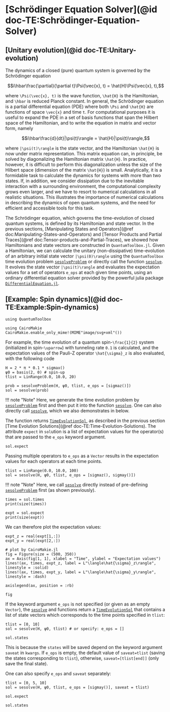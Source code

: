 # [Schrödinger Equation Solver](@id doc-TE:Schrödinger-Equation-Solver)

## [Unitary evolution](@id doc-TE:Unitary-evolution)

The dynamics of a closed (pure) quantum system is governed by the Schrödinger equation

```math
i\hbar\frac{\partial}{\partial t}\Psi(\vec{x}, t) = \hat{H}\Psi(\vec{x}, t),
```

where ``\Psi(\vec{x}, t)`` is the wave function, ``\hat{H}`` is the Hamiltonian, and ``\hbar`` is reduced Planck constant. In general, the Schrödinger equation is a partial differential equation (PDE) where both 
``\Psi`` and ``\hat{H}`` are functions of space ``\vec{x}`` and time ``t``. For computational purposes it is useful to expand the PDE in a set of basis functions that span the Hilbert space of the Hamiltonian, and to write the equation in matrix and vector form, namely

```math
i\hbar\frac{d}{dt}|\psi(t)\rangle = \hat{H}|\psi(t)\rangle,
```

where ``|\psi(t)\rangle`` is the state vector, and the Hamiltonian ``\hat{H}`` is now under matrix representation. This matrix equation can, in principle, be solved by diagonalizing the Hamiltonian matrix ``\hat{H}``. In practice, however, it is difficult to perform this diagonalization unless the size of the Hilbert space (dimension of the matrix ``\hat{H}``) is small. Analytically, it is a formidable task to calculate the dynamics for systems with more than two states. If, in addition, we consider dissipation due to the inevitable interaction with a surrounding environment, the computational complexity grows even larger, and we have to resort to numerical calculations in all realistic situations. This illustrates the importance of numerical calculations in describing the dynamics of open quantum systems, and the need for efficient and accessible tools for this task.

The Schrödinger equation, which governs the time-evolution of closed quantum systems, is defined by its Hamiltonian and state vector. In the previous sections, [Manipulating States and Operators](@ref doc:Manipulating-States-and-Operators) and [Tensor Products and Partial Traces](@ref doc:Tensor-products-and-Partial-Traces), we showed how Hamiltonians and state vectors are constructed in `QuantumToolbox.jl`. Given a Hamiltonian, we can calculate the unitary (non-dissipative) time-evolution of an arbitrary initial state vector ``|\psi(0)\rangle`` using the `QuantumToolbox` time evolution problem [`sesolveProblem`](@ref) or directly call the function [`sesolve`](@ref). It evolves the state vector ``|\psi(t)\rangle`` and evaluates the expectation values for a set of operators `e_ops` at each given time points, using an ordinary differential equation solver provided by the powerful julia package [`DifferentialEquation.jl`](https://docs.sciml.ai/DiffEqDocs/stable/).

## [Example: Spin dynamics](@id doc-TE:Example:Spin-dynamics)

```@setup sesolve
using QuantumToolbox

using CairoMakie
CairoMakie.enable_only_mime!(MIME"image/svg+xml"())
```

For example, the time evolution of a quantum spin-``\frac{1}{2}`` system (initialized in spin-``\uparrow``) with tunneling rate ``0.1`` is calculated, and the expectation values of the Pauli-Z operator ``\hat{\sigma}_z`` is also evaluated, with the following code

```@example sesolve
H = 2 * π * 0.1 * sigmax()
ψ0 = basis(2, 0) # spin-up
tlist = LinRange(0.0, 10.0, 20)

prob = sesolveProblem(H, ψ0, tlist, e_ops = [sigmaz()])
sol = sesolve(prob)
```

!!! note "Note"
    Here, we generate the time evolution problem by [`sesolveProblem`](@ref) first and then put it into the function [`sesolve`](@ref). One can also directly call [`sesolve`](@ref), which we also demonstrates in below.

The function returns [`TimeEvolutionSol`](@ref), as described in the previous section [Time Evolution Solutions](@ref doc-TE:Time-Evolution-Solutions). The attribute `expect` in `sol`ution is a list of expectation values for the operator(s) that are passed to the `e_ops` keyword argument. 

```@example sesolve
sol.expect
```

Passing multiple operators to `e_ops` as a `Vector` results in the expectation values for each operators at each time points.

```@example sesolve
tlist = LinRange(0.0, 10.0, 100)
sol = sesolve(H, ψ0, tlist, e_ops = [sigmaz(), sigmay()])
```

!!! note "Note"
    Here, we call [`sesolve`](@ref) directly instead of pre-defining [`sesolveProblem`](@ref) first (as shown previously).

```@example sesolve
times = sol.times
print(size(times))
```

```@example sesolve
expt = sol.expect
print(size(expt))
```

We can therefore plot the expectation values:

```@example sesolve
expt_z = real(expt[1,:])
expt_y = real(expt[2,:])

# plot by CairoMakie.jl
fig = Figure(size = (500, 350))
ax = Axis(fig[1, 1], xlabel = "Time", ylabel = "Expectation values")
lines!(ax, times, expt_z, label = L"\langle\hat{\sigma}_z\rangle", linestyle = :solid)
lines!(ax, times, expt_y, label = L"\langle\hat{\sigma}_y\rangle", linestyle = :dash)

axislegend(ax, position = :rb)

fig
```

If the keyword argument `e_ops` is not specified (or given as an empty `Vector`), the [`sesolve`](@ref) and functions return a [`TimeEvolutionSol`](@ref) that contains a list of state vectors which corresponds to the time points specified in `tlist`:

```@example sesolve
tlist = [0, 10]
sol = sesolve(H, ψ0, tlist) # or specify: e_ops = []

sol.states
```

This is because the `states` will be saved depend on the keyword argument `saveat` in `kwargs`. If `e_ops` is empty, the default value of `saveat=tlist` (saving the states corresponding to `tlist`), otherwise, `saveat=[tlist[end]]` (only save the final state). 

One can also specify `e_ops` and `saveat` separately:

```@example sesolve
tlist = [0, 5, 10]
sol = sesolve(H, ψ0, tlist, e_ops = [sigmay()], saveat = tlist)
```

```@example sesolve
sol.expect
```

```@example sesolve
sol.states
```
